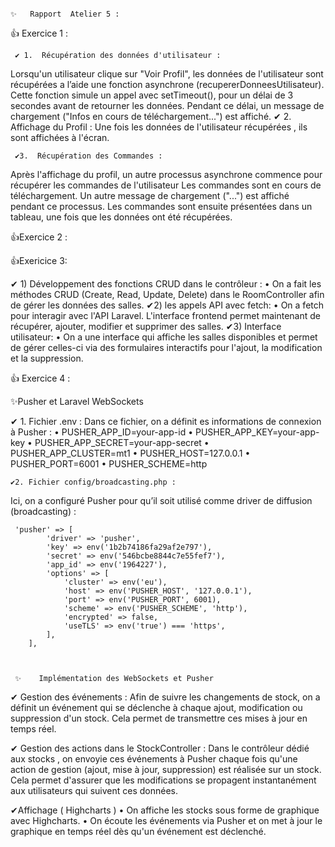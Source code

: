                                                                            ✨   Rapport  Atelier 5 : 


👍  Exercice 1 :

     ✔ 1.  Récupération des données d'utilisateur :
Lorsqu'un utilisateur clique sur "Voir Profil", les données de l'utilisateur sont récupérées a l’aide une fonction asynchrone (recupererDonneesUtilisateur). Cette fonction simule un appel avec setTimeout(), pour un délai de 3 secondes avant de retourner les données.	Pendant ce délai, un message de chargement ("Infos en cours de                  téléchargement...") est affiché.
     ✔ 2.  Affichage du Profil :
Une fois les données de l'utilisateur récupérées , ils  sont affichées à l'écran. 

     ✔3.  Récupération des Commandes :
Après l'affichage du profil, un autre processus asynchrone commence pour récupérer les commandes de l'utilisateur Les commandes sont en cours de téléchargement. Un autre message de chargement ("...") est affiché pendant ce processus. Les commandes sont ensuite présentées dans un tableau, une fois que les données ont été récupérées.


👍Exercice 2 :


   

👍Exericice 3:

   ✔ 1)	Développement  des fonctions CRUD dans le contrôleur : 
•	On a fait  les méthodes CRUD (Create, Read, Update, Delete) dans le RoomController afin de gérer les données des salles.
   ✔2)	les appels API avec fetch:
•	On a fetch  pour interagir avec l'API Laravel. L'interface frontend permet maintenant de récupérer, ajouter, modifier et supprimer des salles.
 ✔3)	Interface utilisateur:
•	On a une interface qui affiche les salles disponibles et permet de gérer celles-ci via des formulaires interactifs pour l'ajout, la modification et la suppression.


👍   Exercice 4 :
 
 ✨Pusher et Laravel WebSockets

   ✔ 1. Fichier .env :
Dans ce fichier, on a définit es informations de connexion à Pusher :
•	PUSHER_APP_ID=your-app-id
•	PUSHER_APP_KEY=your-app-key
•	PUSHER_APP_SECRET=your-app-secret
•	PUSHER_APP_CLUSTER=mt1
•	PUSHER_HOST=127.0.0.1
•	PUSHER_PORT=6001
•	PUSHER_SCHEME=http


    ✔2. Fichier config/broadcasting.php :
Ici, on a configuré  Pusher pour qu’il soit utilisé comme driver de diffusion (broadcasting) :
     
     
     'pusher' => [
            'driver' => 'pusher',
            'key' => env('1b2b74186fa29af2e797'),
            'secret' => env('546bcbe8844c7e55fef7'),
            'app_id' => env('1964227'),
            'options' => [
                'cluster' => env('eu'),
                'host' => env('PUSHER_HOST', '127.0.0.1'),
                'port' => env('PUSHER_PORT', 6001),
                'scheme' => env('PUSHER_SCHEME', 'http'),
                'encrypted' => false,
                'useTLS' => env('true') === 'https',
            ],
        ],



     ✨    Implémentation des WebSockets et Pusher
✔
Gestion des événements :
Afin de suivre les changements de stock, on a  définit un événement qui se déclenche à chaque ajout, modification ou suppression d'un stock. Cela permet de transmettre ces mises à jour en temps réel.

✔ Gestion des actions dans le StockController    :
Dans le contrôleur dédié aux stocks  , on  envoyie  ces événements à Pusher chaque fois qu'une action de gestion (ajout, mise à jour, suppression) est réalisée sur un stock. Cela permet d'assurer que les modifications se propagent instantanément aux utilisateurs qui suivent ces données.

✔Affichage  ( Highcharts  ) 
•	  On affiche les stocks sous forme de graphique avec Highcharts.
•	  On écoute les événements via Pusher et on met à jour le graphique en temps réel dès qu'un événement est déclenché.



